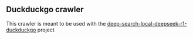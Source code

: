 ## Duckduckgo crawler
This crawler is meant to be used with the [deep-search-local-deepseek-r1-duckduckgo](https://github.com/dimtass/deep-research-local-deepseek-r1-duckduckgo) project